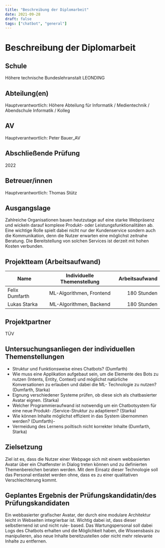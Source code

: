 ```yaml
---
title: "Beschreibung der Diplomarbeit"
date: 2021-09-28
draft: false
tags: ["chatbot", "general"]
---
```


# Beschreibung der Diplomarbeit

## Schule

Höhere technische Bundeslehranstalt LEONDING

## Abteilung(en)

Hauptverantwortlich: Höhere Abteilung für Informatik / Medientechnik / Abendschule
Informatik / Kolleg

## AV

Hauptverantwortlich: Peter Bauer_AV

## Abschließende Prüfung

2022

## Betreuer/innen

Hauptverantwortlich: Thomas Stütz

## Ausgangslage

Zahlreiche Organisationen bauen heutzutage auf eine starke Webpräsenz und wickeln
darauf komplexe Produkt- oder Leistungsfunktionalitäten ab. Eine wichtige Rolle spielt
dabei nicht nur der Kundenservice sondern auch die Kommunikation, denn die Nutzer
erwarten eine möglichst zeitnahe Beratung. Die Bereitstellung von solchen Services ist
derzeit mit hohen Kosten verbunden.

## Projektteam (Arbeitsaufwand)

| Name   |      Individuelle Themenstellung      |  Arbeitsaufwand | 
|----------|:-------------:|------:| 
| Felix Dumfarth |  ML-Algorithmen, Frontend | 180 Stunden |
| Lukas Starka |    ML-Algorithmen, Backend   |   180 Stunden |

## Projektpartner

TÜV

## Untersuchungsanliegen der individuellen Themenstellungen

- Struktur und Funktionsweise eines Chatbots? (Dumfarth)
- Wie muss eine Applikation aufgebaut sein, um die Elemente des Bots zu nutzen (Intents,
  Entity, Context) und möglichst natürliche Konversationen zu erlauben und dabei die ML-
  Technologie zu nutzen? (Dumfarth, Starka)
- Eignung verschiedener Systeme prüfen, ob diese sich als chatbasierter Avatar eignen.
  (Starka)
- Welcher Programmieraufwand ist notwendig um ein Chatbotsystem für eine neue Produkt-
  /Service-Struktur zu adaptieren? (Starka)
- Wie können Inhalte möglichst effizient in das System übernommen werden? (Dumfarth)-
- Vermeidung des Lernens poiltisch nicht korrekter Inhalte (Dumfarth, Starka)

## Zielsetzung

Ziel ist es, dass die Nutzer einer Webpage sich mit einem webbasierten Avatar über ein
Chatfenster in Dialog treten können und zu definierten Themenbereichen beraten werden.
Mit dem Einsatz dieser Technologie soll das Personal entlastet werden ohne, dass es zu
einer qualitativen Verschlechterung kommt.

## Geplantes Ergebnis der Prüfungskandidatin/des Prüfungskandidaten

Ein webbasierter grafischer Avatar, der durch eine modulare Architektur leicht in
Webseiten integrierbar ist. Wichtig dabei ist, dass dieser selbstlernend ist und nicht rule-
based. Das Wartungspersonal soll dabei Logs des Chatbots erhalten und die Möglichkeit
haben, die Wissensbasis zu manipulieren, also neue Inhalte bereitzustellen oder nicht
mehr relevante Inhalte zu entfernen.